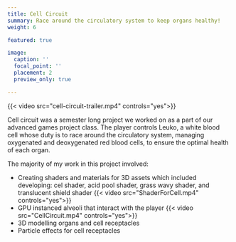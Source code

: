 ```yaml
---
title: Cell Circuit
summary: Race around the circulatory system to keep organs healthy!
weight: 6

featured: true

image:
  caption: ''
  focal_point: ''
  placement: 2
  preview_only: true

---
```

{{< video src="cell-circuit-trailer.mp4" controls="yes">}}

Cell circuit was a semester long project we worked on as a part of our advanced games project class. The player controls Leuko, a white blood cell whose duty is to race around the circulatory system, managing oxygenated and deoxygenated red blood cells, to ensure the optimal health of each organ.

The majority of my work in this project involved:
- Creating shaders and materials for 3D assets which included developing: cel shader, acid pool shader, grass wavy shader, and translucent shield shader
{{< video src="ShaderForCell.mp4" controls="yes">}}
- GPU instanced alveoli that interact with the player
{{< video src="CellCircuit.mp4" controls="yes">}}
- 3D modelling organs and cell receptacles
- Particle effects for cell receptacles